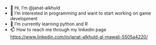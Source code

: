 - 👋 Hi, I’m @janat-alkhuld
- 👀 I’m interested in programming and want to start working on game development
- 🌱 I’m currently learning python and R
- 📫 How to reach me through my linkedin page https://www.linkedin.com/in/janat-alkhuld-al-mawali-5505a4220/

<!---
janat-alkhuld/janat-alkhuld is a ✨ special ✨ repository because its `README.md` (this file) appears on your GitHub profile.
You can click the Preview link to take a look at your changes.
--->
